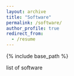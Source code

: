 ```yaml
---
layout: archive
title: "Software"
permalink: /software/
author_profile: true
redirect_from:
  - /resume
---
```


{% include base_path %}

list of software
